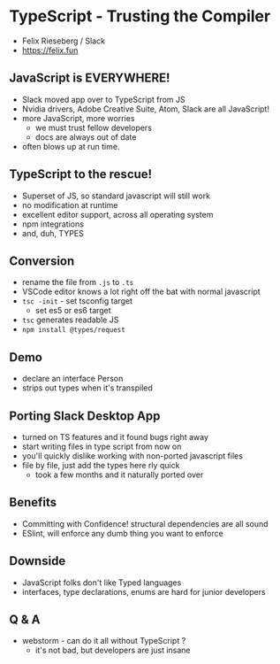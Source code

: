 # TypeScript - Trusting the Compiler
- Felix Rieseberg / Slack
- https://felix.fun

## JavaScript is EVERYWHERE!
- Slack moved app over to TypeScript from JS
- Nvidia drivers, Adobe Creative Suite, Atom, Slack are all JavaScript!
- more JavaScript, more worries
  - we must trust fellow developers
  - docs are always out of date
- often blows up at run time.

## TypeScript to the rescue!
- Superset of JS, so standard javascript will still work
- no modification at runtime
- excellent editor support, across all operating system
- npm integrations
- and, duh, TYPES

## Conversion
- rename the file from `.js` to `.ts`
- VSCode editor knows a lot right off the bat with normal javascript
- `tsc -init` - set tsconfig target
  - set es5 or es6 target
- `tsc` generates readable JS
- `npm install @types/request`

## Demo
- declare an interface Person
- strips out types when it's transpiled

## Porting Slack Desktop App
- turned on TS features and it found bugs right away
- start writing files in type script from now on
- you'll quickly dislike working with non-ported javascript files
- file by file, just add the types here rly quick
  - took a few months and it naturally ported over

## Benefits
- Committing with Confidence! structural dependencies are all sound
- ESlint, will enforce any dumb thing you want to enforce

## Downside
- JavaScript folks don't like Typed languages
- interfaces, type declarations, enums are hard for junior developers

## Q & A
- webstorm - can do it all without TypeScript ?
  - it's not bad, but developers are just insane
